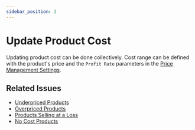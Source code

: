 ```yaml
---
sidebar_position: 2
---
```


# Update Product Cost

Updating product cost can be done collectively. Cost range can be defined with the product's price and the `Profit Rate` parameters in the [Price Management Settings](../configuration/price-management).

## Related Issues

- [Underpriced Products](../finding-issues/underpriced-products)
- [Overpriced Products](../finding-issues/overpriced-products)
- [Products Selling at a Loss](../finding-issues/products-selling-at-a-loss)
- [No Cost Products](../finding-issues/no-cost-products)
